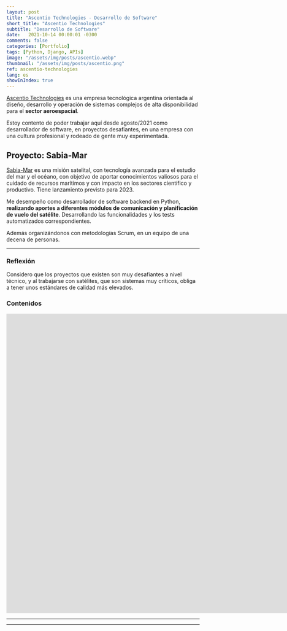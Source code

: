 ```yaml
---
layout: post
title: "Ascentio Technologies - Desarrollo de Software"
short_title: "Ascentio Technologies"
subtitle: "Desarrollo de Software"
date:   2021-10-14 00:00:01 -0300
comments: false
categories: [Portfolio]
tags: [Python, Django, APIs]
image: "/assets/img/posts/ascentio.webp"
thumbnail: "/assets/img/posts/ascentio.png"
ref: ascentio-technologies
lang: es
showInIndex: true
---
```


[Ascentio Technologies](https://www.ascentio.com.ar/) es una empresa tecnológica argentina orientada al 
diseño, desarrollo y operación de sistemas complejos de alta disponibilidad para el **sector aeroespacial**.

Estoy contento de poder trabajar aquí desde agosto/2021 como desarrollador de software, en proyectos desafiantes,
en una empresa con una cultura profesional y rodeado de gente muy experimentada.

## Proyecto: Sabia-Mar

[Sabia-Mar](https://www.argentina.gob.ar/ciencia/conae/misiones-espaciales/sabia-mar) es una misión satelital, 
con tecnología avanzada para el estudio del mar y el océano, con objetivo de 
aportar conocimientos valiosos para el cuidado de recursos marítimos y con impacto en los sectores 
científico y productivo. Tiene lanzamiento previsto para 2023.

Me desempeño como desarrollador de software backend en Python, **realizando aportes a diferentes módulos 
de comunicación y planificación de vuelo del satélite**. Desarrollando las funcionalidades y los tests automatizados 
correspondientes.

Además organizándonos con metodologías Scrum, en un equipo de una decena de personas.

---

### Reflexión

Considero que los proyectos que existen son muy desafiantes a nivel técnico, y al trabajarse con satélites, 
que son sistemas muy críticos, obliga a tener unos estándares de calidad más elevados. 

### Contenidos

<iframe width="1904" height="781" src="https://www.youtube.com/embed/JdkDWgfNADM" title="YouTube video player" 
frameborder="0" allow="accelerometer; autoplay; clipboard-write; encrypted-media; gyroscope; picture-in-picture" 
allowfullscreen></iframe>

---
---